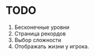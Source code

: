 # TODO

1. Бесконечные уровни
2. Страница рекордов
3. Выбор сложности
4. Отображать жизни у игрока.

